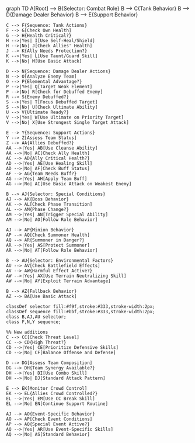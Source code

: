 graph TD
    A[Root] --> B{Selector: Combat Role}
    B --> C{Tank Behavior}
    B --> D{Damage Dealer Behavior}
    B --> E{Support Behavior}
    
    C --> F{Sequence: Tank Actions}
    F --> G[Check Own Health]
    G --> H{Health Critical?}
    H -->|Yes| I[Use Self-Heal/Shield]
    H -->|No| J[Check Allies' Health]
    J --> K{Ally Needs Protection?}
    K -->|Yes| L[Use Taunt/Guard Skill]
    K -->|No| M[Use Basic Attack]
    
    D --> N{Sequence: Damage Dealer Actions}
    N --> O[Analyze Enemy Team]
    O --> P{Elemental Advantage?}
    P -->|Yes| Q[Target Weak Element]
    P -->|No| R[Check for Debuffed Enemy]
    R --> S{Enemy Debuffed?}
    S -->|Yes| T[Focus Debuffed Target]
    S -->|No| U[Check Ultimate Ability]
    U --> V{Ultimate Ready?}
    V -->|Yes| W[Use Ultimate on Priority Target]
    V -->|No| X[Use Strongest Single Target Attack]
    
    E --> Y{Sequence: Support Actions}
    Y --> Z[Assess Team Status]
    Z --> AA{Allies Debuffed?}
    AA -->|Yes| AB[Use Cleanse Ability]
    AA -->|No| AC[Check Ally Health]
    AC --> AD{Ally Critical Health?}
    AD -->|Yes| AE[Use Healing Skill]
    AD -->|No| AF[Check Buff Status]
    AF --> AG{Team Needs Buff?}
    AG -->|Yes| AH[Apply Team Buff]
    AG -->|No| AI[Use Basic Attack on Weakest Enemy]
    
    B --> AJ{Selector: Special Conditions}
    AJ --> AK{Boss Behavior}
    AK --> AL[Check Phase Transition]
    AL --> AM{Phase Change?}
    AM -->|Yes| AN[Trigger Special Ability]
    AM -->|No| AO[Follow Role Behavior]
    
    AJ --> AP{Minion Behavior}
    AP --> AQ[Check Summoner Health]
    AQ --> AR{Summoner in Danger?}
    AR -->|Yes| AS[Protect Summoner]
    AR -->|No| AT[Follow Role Behavior]
    
    B --> AU{Selector: Environmental Factors}
    AU --> AV[Check Battlefield Effects]
    AV --> AW{Harmful Effect Active?}
    AW -->|Yes| AX[Use Terrain Neutralizing Skill]
    AW -->|No| AY[Exploit Terrain Advantage]
    
    B --> AZ{Fallback Behavior}
    AZ --> BA[Use Basic Attack]
    
    classDef selector fill:#f9f,stroke:#333,stroke-width:2px;
    classDef sequence fill:#bbf,stroke:#333,stroke-width:2px;
    class B,AJ,AU selector;
    class F,N,Y sequence;

    %% New additions
    C --> CC[Check Threat Level]
    CC --> CD{High Threat?}
    CD -->|Yes| CE[Prioritize Defensive Skills]
    CD -->|No| CF[Balance Offense and Defense]

    D --> DG[Assess Team Composition]
    DG --> DH{Team Synergy Available?}
    DH -->|Yes| DI[Use Combo Skill]
    DH -->|No| DJ[Standard Attack Pattern]

    E --> EK[Monitor Crowd Control]
    EK --> EL{Allies Crowd Controlled?}
    EL -->|Yes| EM[Use CC Break Skill]
    EL -->|No| EN[Continue Support Routine]

    AJ --> AO{Event-Specific Behavior}
    AO --> AP[Check Event Conditions]
    AP --> AQ{Special Event Active?}
    AQ -->|Yes| AR[Use Event-Specific Skills]
    AQ -->|No| AS[Standard Behavior]